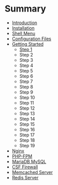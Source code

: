 # Summary

* [Introduction](README.md)
* [Installation](installation.md)
* [Shell Menu](shell_menu.md)
* [Configuration Files](configuration_files.md)
* [Getting Started](getting_started.md)
   * [Step 1](step_1.md)
   * Step 2
   * Step 3
   * Step 4
   * Step 5
   * Step 6
   * Step 7
   * Step 8
   * Step 9
   * Step 10
   * Step 11
   * Step 12
   * Step 13
   * Step 14
   * Step 15
   * Step 16
   * Step 17
   * Step 18
   * Step 19
* [Nginx](nginx.md)
* [PHP-FPM](php-fpm.md)
* [MariaDB MySQL](mariadb_mysql.md)
* [CSF Firewall](csf_firewall.md)
* [Memcached Server](memcached_server.md)
* [Redis Server](redis_server.md)

